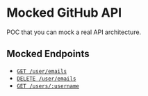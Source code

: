 # Mocked GitHub API

POC that you can mock a real API architecture.

## Mocked Endpoints

- [`GET /user/emails`](https://docs.github.com/en/enterprise-server@2.22/rest/reference/users#list-email-addresses-for-the-authenticated-user)
- [`DELETE /user/emails`](https://docs.github.com/en/enterprise-server@2.22/rest/reference/users#delete-an-email-address-for-the-authenticated-user)
- [`GET /users/:username`](https://docs.github.com/en/enterprise-server@2.22/rest/reference/users#get-a-user)